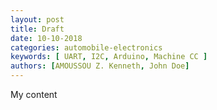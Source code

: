 ```yaml
---
layout: post
title: Draft
date: 10-10-2018
categories: automobile-electronics
keywords: [ UART, I2C, Arduino, Machine CC ]
authors: [AMOUSSOU Z. Kenneth, John Doe]
---
```


My content

